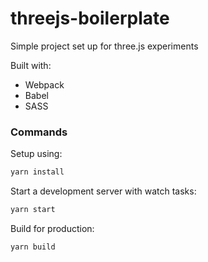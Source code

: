 # threejs-boilerplate

Simple project set up for three.js experiments

Built with:

- Webpack
- Babel
- SASS

### Commands

Setup using:

```bash
yarn install
```

Start a development server with watch tasks:

```bash
yarn start
```

Build for production:

```bash
yarn build
```
